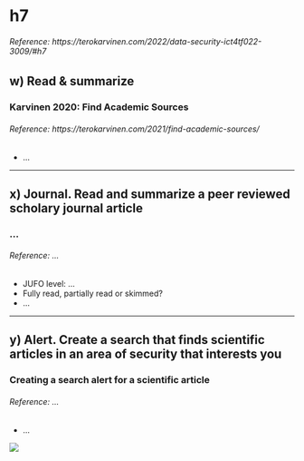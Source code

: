 <h1> h7 </h1>
<h6> Reference: https://terokarvinen.com/2022/data-security-ict4tf022-3009/#h7 </h6>

<h2> w) Read & summarize </h2>

<h3> Karvinen 2020: Find Academic Sources </h3>
<h6> Reference: https://terokarvinen.com/2021/find-academic-sources/ </h6>

<p>
  
  - ...
</p>

<hr>

<h2> x) Journal. Read and summarize a peer reviewed scholary journal article </h2>

<h3> ... </h3>
<h6> Reference: ... </h6>

<p>
  
  - JUFO level: ...
  - Fully read, partially read or skimmed?
  - ...
</p>
  
<hr>

<h2> y) Alert. Create a search that finds scientific articles in an area of security that interests you </h2>

<h3> Creating a search alert for a scientific article </h3>
<h6> Reference: ... </h6>

<p>

  - ...
  
</p>

![](images/.PNG)
